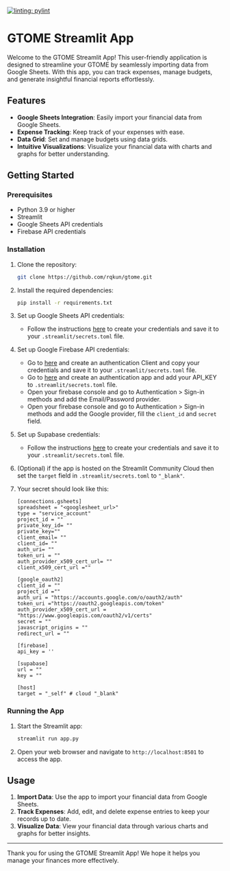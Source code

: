 [![linting: pylint](https://img.shields.io/badge/linting-pylint-yellowgreen)](https://github.com/pylint-dev/pylint)

# GTOME Streamlit App

Welcome to the GTOME Streamlit App! This user-friendly application is designed to streamline your GTOME by seamlessly importing data from Google Sheets. With this app, you can track expenses, manage budgets, and generate insightful financial reports effortlessly.

## Features

- **Google Sheets Integration**: Easily import your financial data from Google Sheets.
- **Expense Tracking**: Keep track of your expenses with ease.
- **Data Grid**: Set and manage budgets using data grids.
- **Intuitive Visualizations**: Visualize your financial data with charts and graphs for better understanding.

## Getting Started

### Prerequisites

- Python 3.9 or higher
- Streamlit
- Google Sheets API credentials
- Firebase API credentials

### Installation

1. Clone the repository:
    ```sh
    git clone https://github.com/rqkun/gtome.git
    ```

2. Install the required dependencies:
    ```sh
    pip install -r requirements.txt
    ```

3. Set up Google Sheets API credentials:
    - Follow the instructions [here](https://github.com/streamlit/gsheets-connection?tab=readme-ov-file#service-account--crud-example) to create your credentials and save it to your `.streamlit/secrets.toml` file.

4. Set up Google Firebase API credentials:
    - Go to [here](https://console.cloud.google.com/) and create an authentication Client and copy your credentials and save it to your `.streamlit/secrets.toml` file.
    - Go to [here](https://firebase.google.com/) and create an authentication app and add your API_KEY to `.streamlit/secrets.toml` file.
    - Open your firebase console and go to Authentication > Sign-in methods and add the Email/Password provider.
    - Open your firebase console and go to Authentication > Sign-in methods and add the Google provider, fill the `client_id` and `secret` field.

5. Set up Supabase credentials:
    - Follow the instructions [here](https://docs.streamlit.io/develop/tutorials/databases/supabase) to create your credentials and save it to your `.streamlit/secrets.toml` file.

6. (Optional) if the app is hosted on the Streamlit Community Cloud then set the `target` field in `.streamlit/secrets.toml` to `"_blank"`.

7. Your secret should look like this:
    ```
    [connections.gsheets]
    spreadsheet = "<googlesheet_url>"
    type = "service_account"
    project_id = ""
    private_key_id= ""
    private_key=""
    client_email= ""
    client_id= ""
    auth_uri= ""
    token_uri = ""
    auth_provider_x509_cert_url= ""
    client_x509_cert_url =""

    [google_oauth2]
    client_id = ""
    project_id =""
    auth_uri = "https://accounts.google.com/o/oauth2/auth"
    token_uri ="https://oauth2.googleapis.com/token"
    auth_provider_x509_cert_url = "https://www.googleapis.com/oauth2/v1/certs"
    secret = ""
    javascript_origins = ""
    redirect_url = ""

    [firebase]
    api_key = ''

    [supabase]
    url = ""
    key = ""

    [host]
    target = "_self" # cloud "_blank"
    ```
### Running the App

1. Start the Streamlit app:
    ```sh
    streamlit run app.py
    ```

2. Open your web browser and navigate to `http://localhost:8501` to access the app.

## Usage

1. **Import Data**: Use the app to import your financial data from Google Sheets.
2. **Track Expenses**: Add, edit, and delete expense entries to keep your records up to date.
3. **Visualize Data**: View your financial data through various charts and graphs for better insights.

---

Thank you for using the GTOME Streamlit App! We hope it helps you manage your finances more effectively.